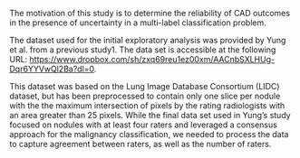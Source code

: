 
The motivation of this study is to determine the reliability of CAD outcomes in the presence of uncertainty in a multi-label classification problem.

The dataset used for the initial exploratory analysis was provided by Yung et al. from a previous study1. The data set is accessible at the following URL:  https://www.dropbox.com/sh/zxq69reu1ez00xm/AACnbSXLHUg-Dqr6YYVwQl2Ba?dl=0. 

This dataset was based on the Lung Image Database Consortium (LIDC) dataset, but has been preprocessed to contain only one slice per nodule with the the maximum intersection of pixels by the rating radiologists with an area greater than 25 pixels. While the final data set used in Yung’s study focused on nodules with at least four raters and leveraged a consensus approach for the malignancy classification, we needed to process the data to capture agreement between raters, as well as the number of raters.
